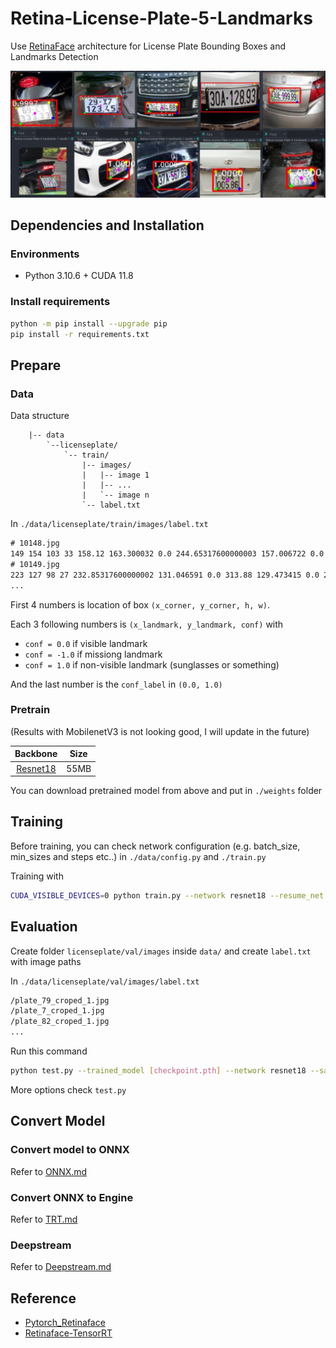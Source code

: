 # Retina-License-Plate-5-Landmarks

Use [RetinaFace](https://github.com/biubug6/Pytorch_Retinaface) architecture for License Plate Bounding Boxes and Landmarks Detection

![results](./assets/result.png "result")

## Dependencies and Installation

### Environments

- Python 3.10.6 + CUDA 11.8

### Install requirements

``` bash
python -m pip install --upgrade pip
pip install -r requirements.txt
```

## Prepare

### Data

Data structure

``` folder
    |-- data
        `--licenseplate/
            `-- train/
                |-- images/
                |   |-- image 1
                |   |-- ...
                |   `-- image n
                `-- label.txt
```
In `./data/licenseplate/train/images/label.txt`

``` txt
# 10148.jpg
149 154 103 33 158.12 163.300032 0.0 244.65317600000003 157.006722 0.0 200.44658123175657 171.60706467281952 0.0 158.906824 185.32661700000003 0.0 242.29317600000002 179.819895 0.0 1.0
# 10149.jpg
223 127 98 27 232.85317600000002 131.046591 0.0 313.88 129.473415 0.0 272.78840999737713 140.93158833353377 0.0 232.066824 152.28658800000002 0.0 312.306824 150.713412 0.0 1.0
...
```

First 4 numbers is location of box `(x_corner, y_corner, h, w)`. 

Each 3 following numbers is `(x_landmark, y_landmark, conf)` with 
- `conf = 0.0` if visible landmark
- `conf = -1.0` if missiong landmark
- `conf = 1.0` if non-visible landmark (sunglasses or something)

And the last number is the `conf_label` in `(0.0, 1.0)`

### Pretrain

(Results with MobilenetV3 is not looking good, I will update in the future)

| Backbone | Size |
| :---: | :---: |
| [Resnet18](https://bit.ly/3VFf32H) | 55MB |

You can download pretrained model from above and put in `./weights` folder

## Training

Before training, you can check network configuration (e.g. batch_size, min_sizes and steps etc..) in `./data/config.py` and `./train.py`

Training with

``` bash
CUDA_VISIBLE_DEVICES=0 python train.py --network resnet18 --resume_net [checkpoint.pth]
```

## Evaluation

Create folder `licenseplate/val/images` inside `data/` and create `label.txt` with image paths

In `./data/licenseplate/val/images/label.txt`

``` txt
/plate_79_croped_1.jpg
/plate_7_croped_1.jpg
/plate_82_croped_1.jpg
...
```

Run this command

``` bash
python test.py --trained_model [checkpoint.pth] --network resnet18 --save_image
```

More options check `test.py`

## Convert Model

### Convert model to ONNX

Refer to [ONNX.md](/docs/ONNX.md)

### Convert ONNX to Engine

Refer to [TRT.md](/docs/TRT.md)

### Deepstream

Refer to [Deepstream.md]()

## Reference

- [Pytorch_Retinaface](https://github.com/biubug6/Pytorch_Retinaface)
- [Retinaface-TensorRT](https://github.com/NNDam/Retinaface-TensorRT)
